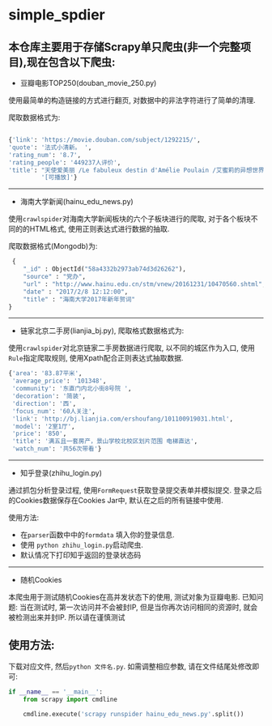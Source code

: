 # simple_spdier

## 本仓库主要用于存储Scrapy单只爬虫(非一个完整项目),现在包含以下爬虫:

 - 豆瓣电影TOP250(douban_movie_250.py)
 
 使用最简单的构造链接的方式进行翻页, 对数据中的非法字符进行了简单的清理. 
 
爬取数据格式为:
 ```python

 {'link': 'https://movie.douban.com/subject/1292215/',
 'quote': '法式小清新。 ',
 'rating_num': '8.7',
 'rating_people': '449237人评价',
 'title': "天使爱美丽 /Le fabuleux destin d'Amélie Poulain /艾蜜莉的异想世界(台) / 天使艾米莉 "
          '[可播放]'}
 ```
---
 - 海南大学新闻(hainu_edu_news.py)
 
 使用`crawlspider`对海南大学新闻板块的六个子板块进行的爬取, 对于各个板块不同的的HTML格式, 使用正则表达式进行数据的抽取. 
 
 爬取数据格式(Mongodb)为:

```python
 {
    "_id" : ObjectId("58a4332b2973ab74d3d26262"),
    "source" : "党办",
    "url" : "http://www.hainu.edu.cn/stm/vnew/20161231/10470560.shtml",
    "date" : "2017/2/8 12:12:00",
    "title" : "海南大学2017年新年贺词"
}
```
---

- 链家北京二手房(lianjia_bj.py), 爬取格式数据格式为:

使用`crawlspider`对北京链家二手房数据进行爬取, 以不同的城区作为入口, 使用`Rule`指定爬取规则, 使用Xpath配合正则表达式抽取数据.
 

```python
{'area': '83.87平米',
 'average_price': '101348',
 'community': '东直门内北小街8号院 ',
 'decoration': '简装',
 'direction': '西',
 'focus_num': '60人关注',
 'link': 'http://bj.lianjia.com/ershoufang/101100919031.html',
 'model': '2室1厅',
 'price': '850',
 'title': '满五且一套房产，景山学校北校区划片范围 电梯直达',
 'watch_num': '共56次带看'}
```
---
- 知乎登录(zhihu_login.py)

通过抓包分析登录过程, 使用`FormRequest`获取登录提交表单并模拟提交.
登录之后的Cookies数据保存在Cookies Jar中, 默认在之后的所有链接中使用.

使用方法:

   - 在`parser`函数中中的`formdata` 填入你的登录信息.
   - 使用 `python zhihu_login.py`启动爬虫.
   - 默认情况下打印知乎返回的登录状态码
---
- 随机Cookies

本爬虫用于测试随机Cookies在高并发状态下的使用, 测试对象为豆瓣电影.
已知问题:
    当在测试时, 第一次访问并不会被封IP, 但是当你再次访问相同的资源时, 就会被检测出来并封IP.
    所以请在谨慎测试

## 使用方法:

下载对应文件, 然后`python 文件名.py`. 如需调整相应参数, 请在文件结尾处修改即可:

```python
if __name__ == '__main__':
    from scrapy import cmdline

    cmdline.execute('scrapy runspider hainu_edu_news.py'.split())
```